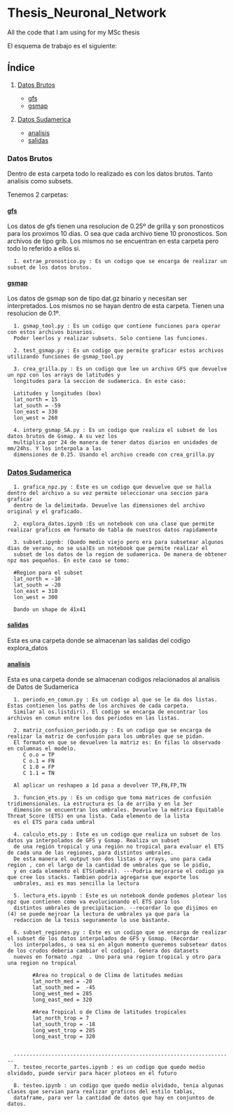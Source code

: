 # Thesis_Neuronal_Network
All the code that I am using for my MSc thesis

El esquema de trabajo es el siguiente:

## Índice 

1. [Datos Brutos](#Datos-Brutos)
   - [gfs](#gfs)
   - [gsmap](#gsmap)

2. [Datos Sudamerica](#Datos-Sudamerica)
   - [analisis](#analisis)
   - [salidas](#salidas)



### Datos Brutos
Dentro de esta carpeta todo lo realizado es con los datos brutos. Tanto analisis como subsets.

Tenemos 2 carpetas:


#### [gfs](work/Datos_Brutos/gfs)
Los datos de gfs tienen una resolucion de 0.25º de grilla y son pronosticos para los proximos 10 dias. O sea que cada archivo tiene 10 pronosticos. Son archivos de tipo grib. Los mismos no se encuentran en esta carpeta pero todo lo referido a ellos si.

      1. extrae_pronostico.py : Es un codigo que se encarga de realizar un subset de los datos brutos. 

#### [gsmap](work/Datos_Brutos/gsmap)

Los datos de gsmap son de tipo dat.gz binario y necesitan ser interpretados. Los mismos no se hayan dentro de esta carpeta. Tienen una resolucion de 0.1º.

      1. gsmap_tool.py : Es un codigo que contiene funciones para operar con estos archivos binarios.
      Poder leerlos y realizar subsets. Solo contiene las funciones. 
    
      2. test_gsmap.py : Es un codigo que permite graficar estos archivos utilizando funciones de gsmap_tool.py
    
      3. crea_grilla.py : Es un codigo que lee un archivo GFS que devuelve un npz con los arrays de latitudes y 
      longitudes para la seccion de sudamerica. En este caso:
      
      Latitudes y longitudes (box)
      lat_north = 15
      lat_south = -59
      lon_east = 330
      lon_west = 260

      4. interp_gsmap_SA.py : Es un codigo que realiza el subset de los datos brutos de Gsmap. A su vez los
      multiplica por 24 de manera de tener datos diarios en unidades de mm/24hs. Y los interpola a las 
      dimensiones de 0.25. Usando el archivo creado con crea_grilla.py

   ### [Datos Sudamerica](work/2-Datos_Sudamerica)

      1. grafica_npz.py : Este es un codigo que devuelve que se halla dentro del archivo a su vez permite seleccionar una seccion para graficar
      dentro de la delimitada. Devuelve las dimensiones del archivo original y el graficado.

      2. explora_datos.ipynb :Es un notebook con una clase que permite realizar graficos em formato de tabla de nuestros datos rapidamente

      3. subset.ipynb: (Quedo medio viejo pero era para subsetear algunos dias de verano, no se usa)Es un notebook que permite realizar el 
      subset de los datos de la region de sudamerica. De manera de obtener npz mas pequeños. En este caso se tomo:

      #Region para el subset
      lat_north = -10
      lat_south = -20
      lon_east = 310
      lon_west = 300

      Dando un shape de 41x41

   #### [salidas](work/2-Datos_Sudamerica/salidas)

   Esta es una carpeta donde se almacenan las salidas del codigo explora_datos

   #### [analisis](work/2-Datos_Sudamerica/analisis)

   Esta es una carpeta donde se almacenan codigos relacionados al analisis de Datos de Sudamerica

      1. periodo_en_comun.py : Es un codigo al que se le da dos listas. Estas contienen los paths de los archivos de cada carpeta.
      Similar al os.listdir(). El codigo se encarga de encontrar los archivos en comun entre los dos periodos en las listas.

      2. matriz_confusion_periodo.py : Es un codigo que se encarga de realizar la matriz de confusión para los umbrales que se pidan.
      El formato en que se devuelven la matriz es: En filas lo observado en columnas el modelo.
         C o.o = TP
         C o.1 = FN
         C 1.0 = FP
         C 1.1 = TN

      Al aplicar un reshapeo a 1d pasa a devolver TP,FN,FP,TN

      3. funcion_ets.py : Es un codigo que toma matrices de confusión tridimensionales. La estructura es la de arriba y en la 3er 
      dimensión se encuentran los umbrales. Devuelve la métrica Equitable Threat Score (ETS) en una lista. Cada elemento de la lista
      es el ETS para cada umbral

      4. calculo_ets.py : Este es un codigo que realiza un subset de los datos ya interpolados de GFS y Gsmap. Realiza un subset
      de una región tropical y una región no tropical para evaluar el ETS de cada una de las regiones, para distintos umbrales. 
      De esta manera el output son dos listas o arrays, uno para cada region , con el largo de la cantidad de umbrales que se le pidio,
      y en cada elemento el ETS(umbral). ---Podria mejorarse el codigo ya que cree los stacks. Tambien podria agregarse que exporte los
      umbrales, asi es mas sencilla la lectura 

      5. lectura_ets.ipynb : Este es un notebook donde podemos plotear los npz que contienen como va evolucionando el ETS para los 
      distintos umbrales de precipitacion. --recordar lo que dijimos en (4) se puede mejroar la lectura de umbrales ya que para la 
      redaccion de la tesis seguramente lo use bastante.

      6. subset_regiones.py : Este es un codigo que se encarga de realizar el subset de los datos interpolados de GFS y Gsmap. (Recordar 
      los interpolados, o sea si en algun momento queremos subsetear datos de los crudos deberia cambiar el codigo). Genera dos datasets
      nuevos en formato .npz  . Uno para una region tropical y otro para una region no tropical

            #Area no tropical o de Clima de latitudes medias
            lat_north_med = -20
            lat_south_med =  -45
            long_west_med = 285
            long_east_med = 320

            #Area Tropical o de Clima de latitudes tropicales
            lat_north_trop = 7
            lat_south_trop = -18
            long_west_trop = 285
            long_east_trop = 320


      ----------------------------------------------------------------------
      7. testeo_recorte_partes.ipynb : es un codigo que quedo medio olvidado, puede servir para hacer ploteos en el futuro

      8. testeo.ipynb : un codigo que quedo medio olvidado, tenia algunas clases que servian para realizar graficos del estilo tablas,
      dataframe, para ver la cantidad de datos que hay en conjuntos de datos.
      
   


   
   



